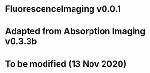# FluorescenceImaging v0.0.1

# Adapted from Absorption Imaging v0.3.3b

# To be modified (13 Nov 2020)
